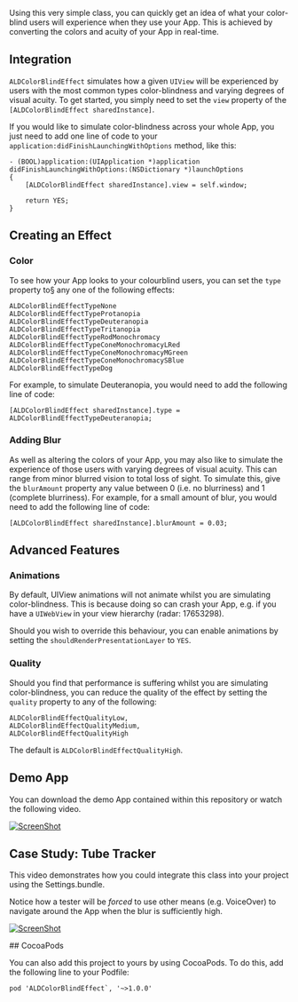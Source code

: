 Using this very simple class, you can quickly get an idea of what your color-blind users will experience when they use your App. This is achieved by converting the colors and acuity of your App in real-time.

## Integration

`ALDColorBlindEffect` simulates how a given `UIView` will be experienced by users with the most common types color-blindness and varying degrees of visual acuity. To get started, you simply need to set the `view` property of the `[ALDColorBlindEffect sharedInstance]`.

If you would like to simulate color-blindness across your whole App, you just need to add one line of code to your `application:didFinishLaunchingWithOptions` method, like this:

```
- (BOOL)application:(UIApplication *)application didFinishLaunchingWithOptions:(NSDictionary *)launchOptions
{
    [ALDColorBlindEffect sharedInstance].view = self.window;

    return YES;
}
```

## Creating an Effect

### Color

To see how your App looks to your colourblind users, you can set the `type` property to§ any one of the following effects:

```
ALDColorBlindEffectTypeNone
ALDColorBlindEffectTypeProtanopia
ALDColorBlindEffectTypeDeuteranopia
ALDColorBlindEffectTypeTritanopia
ALDColorBlindEffectTypeRodMonochromacy
ALDColorBlindEffectTypeConeMonochromacyLRed
ALDColorBlindEffectTypeConeMonochromacyMGreen
ALDColorBlindEffectTypeConeMonochromacySBlue
ALDColorBlindEffectTypeDog
```

For example, to simulate Deuteranopia, you would need to add the following line of code:

```
[ALDColorBlindEffect sharedInstance].type = ALDColorBlindEffectTypeDeuteranopia;
```

### Adding Blur

As well as altering the colors of your App, you may also like to simulate the experience of those users with varying degrees of visual acuity. This can range from minor blurred vision to total loss of sight. To simulate this, give the `blurAmount` property any value between 0 (i.e. no blurriness) and 1 (complete blurriness). For example, for a small amount of blur, you would need to add the following line of code:

```
[ALDColorBlindEffect sharedInstance].blurAmount = 0.03;
```

## Advanced Features

### Animations

By default, UIView animations will not animate whilst you are simulating color-blindness. This is because doing so can crash your App, e.g. if you have a `UIWebView` in your view hierarchy (radar: 17653298). 

Should you wish to override this behaviour, you can enable animations by setting the `shouldRenderPresentationLayer` to `YES`.

### Quality

Should you find that performance is suffering whilst you are simulating color-blindness, you can reduce the quality of the effect by setting the `quality` property to any of the following:

```
ALDColorBlindEffectQualityLow,
ALDColorBlindEffectQualityMedium,
ALDColorBlindEffectQualityHigh
``` 

The default is `ALDColorBlindEffectQualityHigh`.

## Demo App

You can download the demo App contained within this repository or watch the following video.

[![ScreenShot](https://raw.github.com/andydrizen/ALDColorBlindEffect/master/VideoDemoScreenshot.png)](http://youtu.be/wvHwPBX0wVk)

## Case Study: Tube Tracker

This video demonstrates how you could integrate this class into your project using the Settings.bundle.

Notice how a tester will be *forced* to use other means (e.g. VoiceOver) to navigate around the App when the blur is sufficiently high.

[![ScreenShot](https://raw.github.com/andydrizen/ALDColorBlindEffect/master/VideoCaseStudyScreenshot.png)](http://youtu.be/Tb8TGJvYOx4)

## CocoaPods

You can also add this project to yours by using CocoaPods. To do this, add the following line to your Podfile:

```
pod 'ALDColorBlindEffect`, '~>1.0.0'
```
